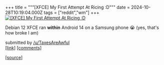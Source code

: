 +++
title = """[XFCE] My First Attempt At Ricing :D"""
date = 2024-10-28T10:19:04.000Z
tags = ["reddit","wm"]
+++
[![[XFCE] My First Attempt At Ricing :D](https://preview.redd.it/k3tp9s7i3hxd1.jpeg?width=640&crop=smart&auto=webp&s=399bd45d73ad6da43627f730ed5412847e87ed2c "[XFCE] My First Attempt At Ricing :D")](https://www.reddit.com/r/unixporn/comments/1gdylej/xfce_my_first_attempt_at_ricing_d/)

Debian 12 XFCE ran **within** Android 14 on a Samsung phone 😭 (yes, that's how broke I am)

submitted by [/u/TaxesAreAwful](https://www.reddit.com/user/TaxesAreAwful)  
[\[link\]](https://i.redd.it/k3tp9s7i3hxd1.jpeg) [\[comments\]](https://www.reddit.com/r/unixporn/comments/1gdylej/xfce_my_first_attempt_at_ricing_d/)

[[source]](https://www.reddit.com/r/unixporn/comments/1gdylej/xfce_my_first_attempt_at_ricing_d/)
